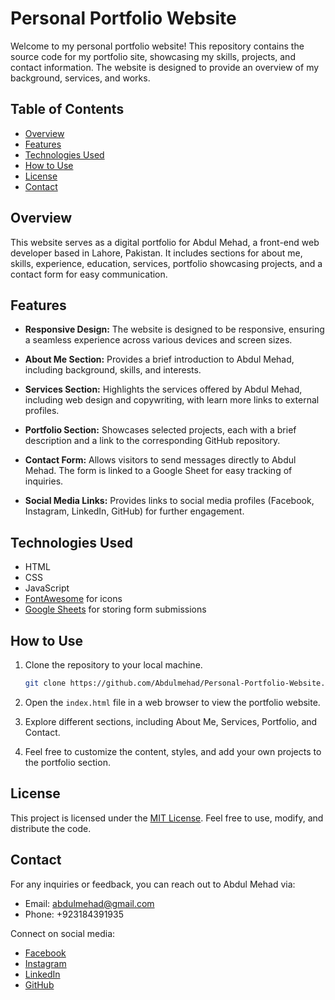 # Personal Portfolio Website

Welcome to my personal portfolio website! This repository contains the source code for my portfolio site, showcasing my skills, projects, and contact information. The website is designed to provide an overview of my background, services, and works.

## Table of Contents

- [Overview](#overview)
- [Features](#features)
- [Technologies Used](#technologies-used)
- [How to Use](#how-to-use)
- [License](#license)
- [Contact](#contact)

## Overview

This website serves as a digital portfolio for Abdul Mehad, a front-end web developer based in Lahore, Pakistan. It includes sections for about me, skills, experience, education, services, portfolio showcasing projects, and a contact form for easy communication.

## Features

- **Responsive Design:** The website is designed to be responsive, ensuring a seamless experience across various devices and screen sizes.

- **About Me Section:** Provides a brief introduction to Abdul Mehad, including background, skills, and interests.

- **Services Section:** Highlights the services offered by Abdul Mehad, including web design and copywriting, with learn more links to external profiles.

- **Portfolio Section:** Showcases selected projects, each with a brief description and a link to the corresponding GitHub repository.

- **Contact Form:** Allows visitors to send messages directly to Abdul Mehad. The form is linked to a Google Sheet for easy tracking of inquiries.

- **Social Media Links:** Provides links to social media profiles (Facebook, Instagram, LinkedIn, GitHub) for further engagement.

## Technologies Used

- HTML
- CSS
- JavaScript
- [FontAwesome](https://fontawesome.com/) for icons
- [Google Sheets](https://www.google.com/sheets/about/) for storing form submissions

## How to Use

1. Clone the repository to your local machine.
   ```bash
   git clone https://github.com/Abdulmehad/Personal-Portfolio-Website.git
   ```

2. Open the `index.html` file in a web browser to view the portfolio website.

3. Explore different sections, including About Me, Services, Portfolio, and Contact.

4. Feel free to customize the content, styles, and add your own projects to the portfolio section.

## License

This project is licensed under the [MIT License](LICENSE). Feel free to use, modify, and distribute the code.

## Contact

For any inquiries or feedback, you can reach out to Abdul Mehad via:

- Email: abdulmehad@gmail.com
- Phone: +923184391935

Connect on social media:

- [Facebook](https://www.facebook.com/mian.ahsan.73744/)
- [Instagram](https://www.instagram.com/abdulmehad/?hl=en)
- [LinkedIn](https://www.linkedin.com/in/abdul-mehad-7a2458277/)
- [GitHub](https://github.com/Abdulmehad)
